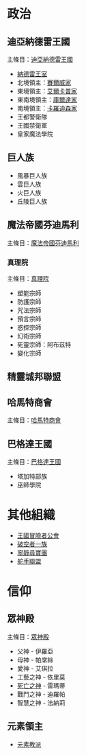 <!-- TITLE: 勢力列表 -->
<!-- SUBTITLE: 政治、組織、信仰 -->

# 政治
## 迪亞納德雷王國
主條目：[迪亞納德雷王國](迪亞納德雷王國)
* [納德雷王室](納德雷王室)
* 北境領主：[賽爾威家](賽爾威家)
* 東境領主：[艾爾卡普家](艾爾卡普家)
* 東南境領主：[庫爾達家](庫爾達家)
* 南境領主：[卡羅迪森家](卡羅迪森家)
* 王都警衛隊
* 王國禁衛軍
* 皇家魔法學院

## 巨人族
* 風暴巨人族
* 雲巨人族
* 火巨人族
* 丘陵巨人族

## 魔法帝國芬迪馬利
主條目：[魔法帝國芬迪馬利](魔法帝國芬迪馬利)
### 真理院
主條目：[真理院](真理院)
* 塑能宗師
* 防護宗師
* 咒法宗師
* 預言宗師
* 惑控宗師
* 幻術宗師
* 死靈宗師：阿布茲特
* 變化宗師

## 精靈城邦聯盟

## 哈馬特商會
主條目：[哈馬特商會](哈馬特商會)
## 巴格達王國
主條目：[巴格達王國](巴格達王國)
- 塔加特部族
- 巫師學院
# 其他組織
* [王國冒險者公會](冒險者公會)
* [破空者一族](破空者一族)
* [寧靜尋寶團](勸世宗親會)
* [舵手聯盟](舵手聯盟)

# 信仰
## 眾神殿
主條目：[眾神殿](眾神殿)
* 父神 - 伊羅亞
* 母神 - 帕席絲
* 愛神 - 艾琪拉
* 工藝之神 - 依里莫
* [死亡之神](死亡之神) - 雷瑪蒂
* 戰鬥之神 - 迪羅帕
* 智慧之神 - 法納莉
## 元素領主
* [元素教派](元素教派)
